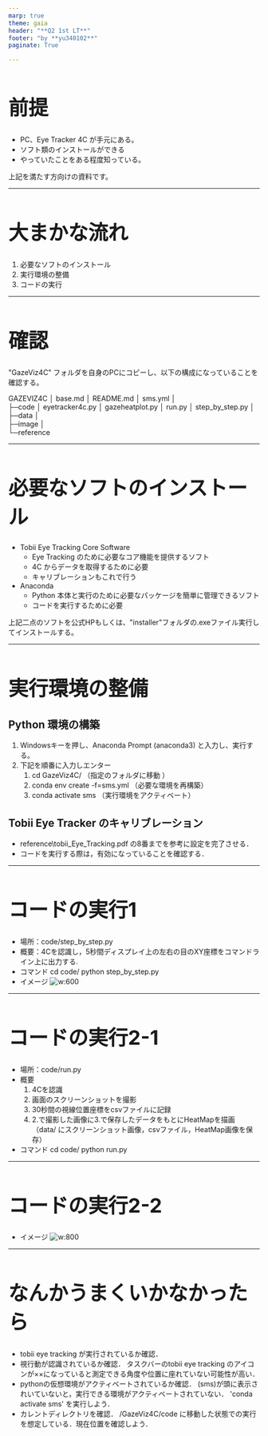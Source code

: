 ```yaml
---
marp: true
theme: gaia
header: "**Q2 1st LT**"
footer: "by **yu340102**"
paginate: True

---
```

<style>
h1 {font-size: 40px;}
{font-size: 20px;}
</style>
# 前提

* PC、Eye Tracker 4C が手元にある。
* ソフト類のインストールができる
* やっていたことをある程度知っている。

上記を満たす方向けの資料です。

---
<!--

-->
# 大まかな流れ

1. 必要なソフトのインストール
2. 実行環境の整備
3. コードの実行

---
# 確認

"GazeViz4C" フォルダを自身のPCにコピーし、以下の構成になっていることを確認する。

GAZEVIZ4C
│  base.md
│  README.md
│  sms.yml
│  
├─code
│     eyetracker4c.py
│     gazeheatplot.py
│     run.py
│     step_by_step.py
│          
├─data
│      
├─image
│      
└─reference
        

---
# 必要なソフトのインストール

* Tobii Eye Tracking Core Software
    * Eye Tracking のために必要なコア機能を提供するソフト
    * 4C からデータを取得するために必要
    * キャリブレーションもこれで行う
* Anaconda
    * Python 本体と実行のために必要なパッケージを簡単に管理できるソフト
    * コードを実行するために必要

上記二点のソフトを公式HPもしくは、"installer"フォルダの.exeファイル実行してインストールする。

---
# 実行環境の整備

## Python 環境の構築
1. Windowsキーを押し、Anaconda Prompt (anaconda3) と入力し、実行する。
2. 下記を順番に入力しエンター  
    1. cd GazeViz4C/ （指定のフォルダに移動  ）
    2. conda env create -f=sms.yml （必要な環境を再構築）  
    3. conda activate sms （実行環境をアクティベート）

## Tobii Eye Tracker のキャリブレーション
* reference\tobii_Eye_Tracking.pdf の8番までを参考に設定を完了させる．
* コードを実行する際は，有効になっていることを確認する．

---
# コードの実行1

* 場所：code/step_by_step.py
* 概要：4Cを認識し，5秒間ディスプレイ上の左右の目のXY座標をコマンドライン上に出力する.
* コマンド
cd code/
python step_by_step.py
* イメージ
![w:600](image/step_by_step.png)

---
# コードの実行2-1

* 場所：code/run.py
* 概要
    1. 4Cを認識
    2. 画面のスクリーンショットを撮影
    3. 30秒間の視線位置座標をcsvファイルに記録
    4. 2.で撮影した画像に3.で保存したデータをもとにHeatMapを描画
    （data/ にスクリーンショット画像，csvファイル，HeatMap画像を保存）
* コマンド
cd code/
python run.py
---
# コードの実行2-2

* イメージ
![w:800](image/sample_output.png)
---
# なんかうまくいかなかったら

* tobii eye tracking が実行されているか確認．
* 視行動が認識されているか確認．
タスクバーのtobii eye tracking のアイコンが××になっていると測定できる角度や位置に座れていない可能性が高い．
* pythonの仮想環境がアクティベートされているか確認．
(sms)が頭に表示されいていないと，実行できる環境がアクティベートされていない．
'conda activate sms' を実行しよう．
* カレントディレクトリを確認．
/GazeViz4C/code に移動した状態での実行を想定している．現在位置を確認しよう．